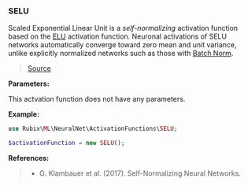 ### SELU
Scaled Exponential Linear Unit is a *self-normalizing* activation function based on the [ELU](#elu) activation function. Neuronal activations of SELU networks automatically converge toward zero mean and unit variance, unlike explicitly normalized networks such as those with [Batch Norm](#batch-norm).

> [Source](https://github.com/RubixML/RubixML/blob/master/src/NeuralNet/ActivationFunctions/SELU.php)

**Parameters:**

This actvation function does not have any parameters.

**Example:**

```php
use Rubix\ML\NeuralNet\ActivationFunctions\SELU;

$activationFunction = new SELU();
```

**References:**

>- G. Klambauer et al. (2017). Self-Normalizing Neural Networks.